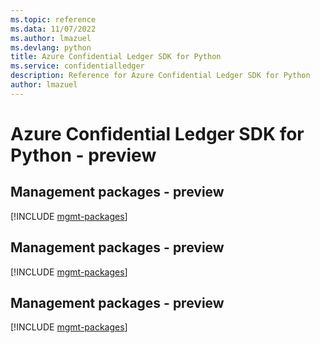```yaml
---
ms.topic: reference
ms.data: 11/07/2022
ms.author: lmazuel
ms.devlang: python
title: Azure Confidential Ledger SDK for Python
ms.service: confidentialledger
description: Reference for Azure Confidential Ledger SDK for Python
author: lmazuel
---
```

# Azure Confidential Ledger SDK for Python - preview

## Management packages - preview
[!INCLUDE [mgmt-packages](confidential-ledger-mgmt-index.md)]
## Management packages - preview
[!INCLUDE [mgmt-packages](confidential-ledger-mgmt-index.md)]
## Management packages - preview
[!INCLUDE [mgmt-packages](confidential-ledger-mgmt-index.md)]